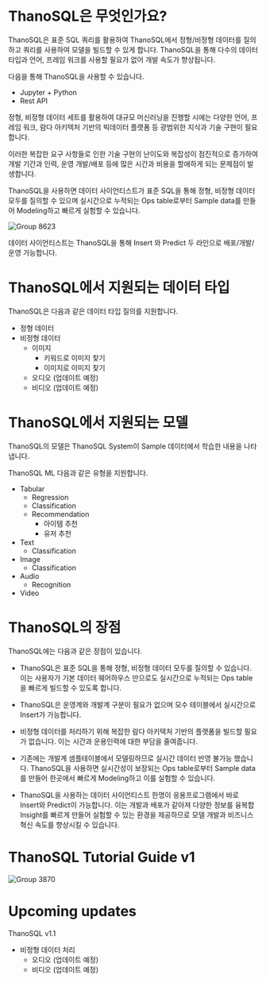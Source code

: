 




# ThanoSQL은 무엇인가요?

ThanoSQL은 표준 SQL 쿼리를 활용하여 ThanoSQL에서 정형/비정형 데이터를 질의하고 쿼리를 사용하여 모델을 빌드할 수 있게 합니다. ThanoSQL을 통해 다수의 데이터 타입과 언어, 프레임 워크를 사용할 필요가 없어 개발 속도가 향상됩니다.

다음을 통해 ThanoSQL을 사용할 수 있습니다. 
* Jupyter + Python
* Rest API

정형, 비정형 데이터 세트를 활용하여 대규모 머신러닝을 진행할 시에는 다양한 언어, 프레임 워크, 람다 아키텍처 기반의 빅데이터 플랫폼 등 광범위한 지식과 기술 구현이 필요합니다. 

이러한 복잡한 요구 사항들로 인한 기술 구현의 난이도와 복잡성이 점진적으로 증가하여 개발 기간과 인력, 운영 개발/배포 등에 많은 시간과 비용을 할애하게 되는 문제점이 발생합니다.

ThanoSQL을 사용하면 데이터 사이언티스트가 표준 SQL을 통해 정형, 비정형 데이터 모두를 질의할 수 있으며 실시간으로 누적되는 Ops table로부터 
Sample data를 만들어 Modeling하고 빠르게 실험할 수 있습니다. 

![Group 8623](https://user-images.githubusercontent.com/105042667/169228582-8dc29db3-7212-47bf-a3fe-0397db70fc38.png)

데이터 사이언티스트는 ThanoSQL을 통해 Insert 와 Predict 두 라인으로 배포/개발/운영 가능합니다.


# ThanoSQL에서 지원되는 데이터 타입

ThanoSQL은 다음과 같은 데이터 타입 질의를 지원합니다.

* 정형 데이터
* 비정형 데이터
    * 이미지
      * 키워드로 이미지 찾기
      * 이미지로 이미지 찾기
    * 오디오 (업데이트 예정)
    * 비디오 (업데이트 예정)

# ThanoSQL에서 지원되는 모델

ThanoSQL의 모델은 ThanoSQL System이 Sample 데이터에서 학습한 내용을 나타냅니다.

ThanoSQL ML 다음과 같은 유형을 지원합니다.

* Tabular
    * Regression
    * Classification
    * Recommendation
      * 아이템 추천
      * 유저 추천
* Text
    * Classification
* Image
    * Classification
* Audio
    * Recognition
* Video        



# ThanoSQL의 장점

ThanoSQL에는 다음과 같은 장점이 있습니다. 

* ThanoSQL은 표준 SQL을 통해 정형, 비정형 데이터 모두를 질의할 수 있습니다. 이는 사용자가 기본 데이터 웨어하우스 만으로도 실시간으로 누적되는 Ops table을 빠르게 빌드할 수 있도록 합니다.

* ThanoSQL은 운영계와 개발계 구분이 필요가 없으며 모수 테이블에서 실시간으로 Insert가 가능합니다. 

* 비정형 데이터를 처리하기 위해 복잡한 람다 아키텍처 기반의 플랫폼을 빌드할 필요가 없습니다.
이는 시간과 운용인력에 대한 부담을 줄여줍니다.

* 기존에는 개발계 샘플테이블에서 모델링하므로 실시간 데이터 반영 불가능 했습니다. ThanoSQL을 사용하면 실시간성이 보장되는 Ops table로부터 Sample data를 만들어 한곳에서 빠르게 Modeling하고 이를 실험할 수 있습니다. 

* ThanoSQL을 사용하는 데이터 사이언티스트 한명이 응용프로그램에서 바로 Insert와 Predict이 가능합니다.
이는 개발과 배포가 같아져 다양한 정보를 융복합 Insight를 빠르게 만들어 실험할 수 있는 환경을 제공하므로 모델 개발과 비즈니스 혁신 속도를 향상시킬 수 있습니다. 
# ThanoSQL Tutorial Guide v1
![Group 3870](https://user-images.githubusercontent.com/105042667/169217615-92634f84-52c2-4176-a71a-18cdb7db533f.png)

# Upcoming updates

ThanoSQL v1.1 

* 비정형 데이터 처리
    * 오디오 (업데이트 예정)
    * 비디오 (업데이트 예정)
